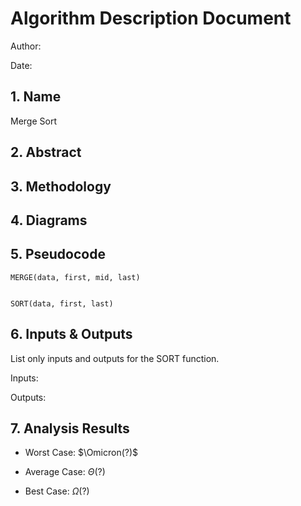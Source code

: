 # Algorithm Description Document

Author: 

Date: 

## 1. Name
Merge Sort

## 2. Abstract

## 3. Methodology

## 4. Diagrams

## 5. Pseudocode

```
MERGE(data, first, mid, last)


SORT(data, first, last)

```

## 6. Inputs & Outputs

List only inputs and outputs for the SORT function.

Inputs:

Outputs:

## 7. Analysis Results

* Worst Case: $\Omicron(?)$

* Average Case: $\Theta(?)$

* Best Case: $\Omega(?)$
